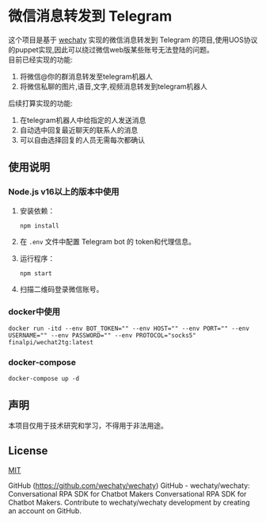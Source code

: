 # 微信消息转发到 Telegram

这个项目是基于 [wechaty](https://github.com/wechaty/wechaty) 实现的微信消息转发到 Telegram 的项目,使用UOS协议的puppet实现,因此可以绕过微信web版某些账号无法登陆的问题。  
目前已经实现的功能:
1. 将微信@你的群消息转发至telegram机器人
2. 将微信私聊的图片,语音,文字,视频消息转发到telegram机器人

后续打算实现的功能:
1. 在telegram机器人中给指定的人发送消息
2. 自动选中回复最近聊天的联系人的消息
3. 可以自由选择回复的人员无需每次都确认

## 使用说明

### Node.js v16以上的版本中使用

1. 安装依赖：

   ```shell
   npm install
   ```

2. 在 `.env` 文件中配置 Telegram bot 的 token和代理信息。

3. 运行程序：

   ```shell
   npm start
   ```

4. 扫描二维码登录微信账号。

### docker中使用
```shell
docker run -itd --env BOT_TOKEN="" --env HOST="" --env PORT="" --env USERNAME="" --env PASSWORD="" --env PROTOCOL="socks5" finalpi/wechat2tg:latest
```

### docker-compose
```shell
docker-compose up -d
```
## 声明

本项目仅用于技术研究和学习，不得用于非法用途。

## License

[MIT](LICENSE)

GitHub (https://github.com/wechaty/wechaty)
GitHub - wechaty/wechaty: Conversational RPA SDK for Chatbot Makers
Conversational RPA SDK for Chatbot Makers. Contribute to wechaty/wechaty development by creating an account on GitHub.
